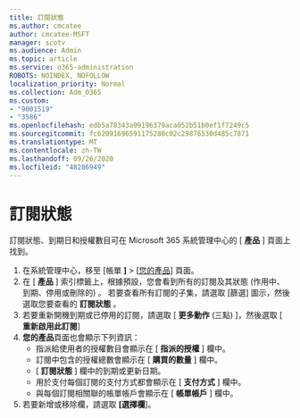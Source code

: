 ```yaml
---
title: 訂閱狀態
ms.author: cmcatee
author: cmcatee-MSFT
manager: scotv
ms.audience: Admin
ms.topic: article
ms.service: o365-administration
ROBOTS: NOINDEX, NOFOLLOW
localization_priority: Normal
ms.collection: Adm_O365
ms.custom:
- "9001519"
- "3586"
ms.openlocfilehash: edb5a78343a99196379aca052b51b0ef1f7249c5
ms.sourcegitcommit: fc62091696591175280c02c29876530d485c7871
ms.translationtype: MT
ms.contentlocale: zh-TW
ms.lasthandoff: 09/26/2020
ms.locfileid: "48286949"
---
```

# <a name="subscription-status"></a>訂閱狀態

訂閱狀態、到期日和授權數目可在 Microsoft 365 系統管理中心的 [ **產品** ] 頁面上找到。

1. 在系統管理中心，移至 [帳單 **]**  >  [[您的產品](https://go.microsoft.com/fwlink/p/?linkid=842054)] 頁面。
2. 在 [ **產品** ] 索引標籤上，根據預設，您會看到所有的訂閱及其狀態 (作用中、到期、停用或刪除的) 。 若要查看所有訂閱的子集，請選取 [篩選] 圖示，然後選取您要查看的 **訂閱狀態** 。
3. 若要重新開機到期或已停用的訂閱，請選取 [ **更多動作** (三點) ]，然後選取 [ **重新啟用此訂閱**]
4. **您的產品**頁面也會顯示下列資訊：
    - 指派給使用者的授權數目會顯示在 [ **指派的授權** ] 欄中。
    - 訂閱中包含的授權總數會顯示在 [ **購買的數量** ] 欄中。
    - [ **訂閱狀態** ] 欄中的到期或更新日期。
    - 用於支付每個訂閱的支付方式都會顯示在 [ **支付方式** ] 欄中。
    - 與每個訂閱相關聯的帳單帳戶會顯示在 [ **帳單帳戶** ] 欄中。
5. 若要新增或移除欄，請選取 **[選擇欄**]。